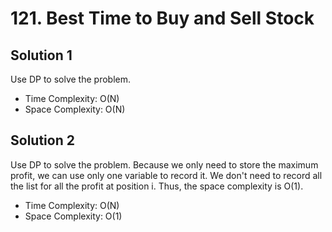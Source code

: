 # 121. Best Time to Buy and Sell Stock
## Solution 1
Use DP to solve the problem.
* Time Complexity: O(N)
* Space Complexity: O(N)

## Solution 2
Use DP to solve the problem. Because we only need to store the maximum profit, we can use only one variable to record it. We don't need to record all the list for all the profit at position i. Thus, the space complexity is O(1).
* Time Complexity: O(N)
* Space Complexity: O(1)